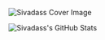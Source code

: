 ![Sivadass Cover Image](https://res.cloudinary.com/sivadass/image/upload/v1594310040/branding/sivadass_cover.jpg)

![Sivadass's GitHub Stats](https://github-readme-stats.vercel.app/api?username=sivadass&count_private=true&show_icons=true&theme=algolia )

